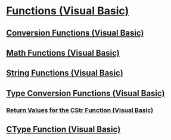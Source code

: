 # [Functions (Visual Basic)](index.md)
## [Conversion Functions (Visual Basic)](conversion-functions.md)
## [Math Functions (Visual Basic)](math-functions.md)
## [String Functions (Visual Basic)](string-functions.md)
## [Type Conversion Functions (Visual Basic)](type-conversion-functions.md)
### [Return Values for the CStr Function (Visual Basic)](return-values-for-the-cstr-function.md)
## [CType Function (Visual Basic)](ctype-function.md)
